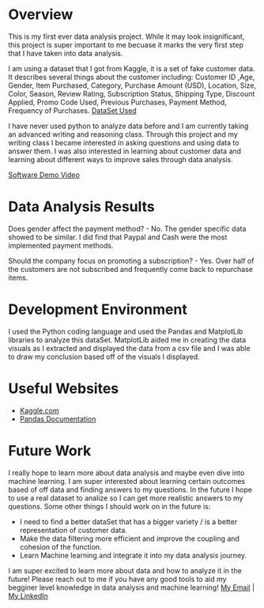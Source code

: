 # Overview

This is my first ever data analysis project. While it may look insignificant, this project is super important to me becuase it marks the very first step that I have taken into data analysis.

I am using a dataset that I got from Kaggle, it is a set of fake customer data. It describes several things about the customer including: Customer ID ,Age, Gender, Item Purchased, Category, Purchase Amount (USD), Location, Size, Color, Season, Review Rating, Subscription Status, Shipping Type, Discount Applied, Promo Code Used, Previous Purchases, Payment Method, Frequency of Purchases.
[DataSet Used](https://kaggle.com/datasets/iamsouravbanerjee/customer-shopping-trends-dataset)

I have never used python to analyze data before and I am currently taking an advanced writing and reasoning class. Through this project and my writing class I became interested in asking questions and using data to answer them. I was also interested in learning about customer data and learning about different ways to improve sales through data analysis.

[Software Demo Video](https://clipchamp.com/watch/D6nSvuUfPvz)

# Data Analysis Results

Does gender affect the payment method?
    - No. The gender specific data showed to be similar. I did find that Paypal and Cash were the most implemented payment methods.

Should the company focus on promoting a subscription?
    - Yes. Over half of the customers are not subscribed and frequently come back to repurchase items.

# Development Environment

I used the Python coding language and used the Pandas and MatplotLib libraries to analyze this dataSet. MatplotLib aided me in creating the data visuals as I extracted and displayed the data from a csv file and I was able to draw my conclusion based off of the visuals I displayed.

# Useful Websites

* [Kaggle.com](https://www.kaggle.com/)
* [Pandas Documentation](https://pandas.pydata.org/docs/user_guide/index.html)

# Future Work

I really hope to learn more about data analysis and maybe even dive into machine learning. I am super interested about learning certain outcomes based of off data and finding answers to my questions. In the future I hope to use a real dataset to analize so I can get more realistic answers to my questions. Some other things I should work on in the future is:

* I need to find a better dataSet that has a bigger variety / is a better representation of customer data.
* Make the data filtering more efficient and improve the coupling and cohesion of the function.
* Learn Machine learning and integrate it into my data analysis journey.

I am super excited to learn more about data and how to analyze it in the future! Please reach out to me if you have any good tools to aid my begginer level knowledge in data analysis and machine learning!
[My Email](ellagalbraithh@gmail.com) | [My LinkedIn](www.linkedin.com/in/ella-galbraith)
